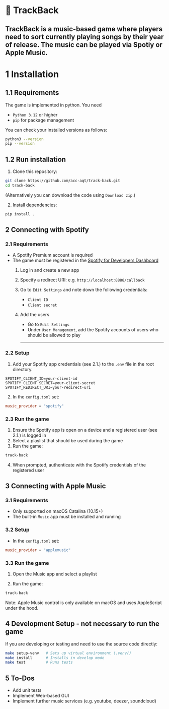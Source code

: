 # 🎵 TrackBack

**TrackBack** is a music-based game where players need to sort currently playing songs by their year of release.
The music can be played via Spotiy or Apple Music.
---

# 1 Installation

## 1.1 Requirements

The game is implemented in python. You need

- `Python 3.12` or higher
- `pip` for package management

You can check your installed versions as follows:

```bash
python3 --version
pip --version
```

## 1.2 Run installation

1. Clone this repository:
```bash
git clone https://github.com/acc-aqt/track-back.git
cd track-back
```
(Alternatively you can download the code using `Download zip`.)

2. Install dependencies:
```bash
pip install .
```

## 2 Connecting with Spotify

### 2.1 Requirements
- A Spotify Premium account is required
- The game must be registered in the [Spotify for Developers Dashboard](https://developer.spotify.com/dashboard/) 
   1. Log in and create a new app
   2. Specify a redirect URI:  e.g. `http://localhost:8888/callback`
   2. Go to `Edit Settings` and note down the following credentials:
      - `Client ID`
      - `Client secret`
   3. Add the users
      - Go to `Edit Settings`
      - Under `User Management`, add the Spotify accounts of users who should be allowed to play

      -------

### 2.2 Setup

1.  Add your Spotify app credentials (see 2.1.) to the `.env` file in the root directory.

```env
SPOTIFY_CLIENT_ID=your-client-id
SPOTIFY_CLIENT_SECRET=your-client-secret
SPOTIFY_REDIRECT_URI=your-redirect-uri
```

2.  In the `config.toml` set:

```toml
music_provider = "spotify"
```

### 2.3 Run the game

1. Ensure the Spotify app is open on a device and a registered user (see 2.1.) is logged in
2. Select a playlist that should be used during the game
3. Run the game:
```bash
track-back
```
4. When prompted, authenticate with the Spotify credentials of the registered user


## 3 Connecting with Apple Music

### 3.1 Requirements
- Only supported on macOS Catalina (10.15+)
- The built-in `Music` app must be installed and running

### 3.2 Setup

- In the `config.toml` set:

```toml
music_provider = "applemusic"
```

### 3.3 Run the game

1. Open the Music app and select a playlist

2. Run the game:
```bash
track-back
```

Note: Apple Music control is only available on macOS and uses AppleScript under the hood.


## 4 Development Setup - not necessary to run the game

If you are developing or testing and need to use the source code directly:

```bash
make setup-venv   # Sets up virtual environment (.venv/)
make install      # Installs in develop mode
make test         # Runs tests
```

## 5 To-Dos

- Add unit tests
- Implement Web-based GUI
- Implement further music services (e.g. youtube, deezer, soundcloud)
